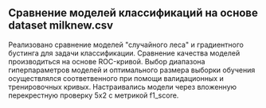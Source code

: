 ## Сравнение моделей классификаций на основе dataset milknew.csv
Реализовано сравнение моделей "случайного леса" и градиентного бустинга для задачи классификации. Сравнение качества моделей производиться на основе ROC-кривой. Выбор
диапазона гиперпараметров моделей и оптимального размера выборки обучения осуществлялся соответвенного при помощи валидационных и тренировочных кривых. Настраивались модели
через вложенную перекрестную проверку 5x2 с метрикой f1_score.
